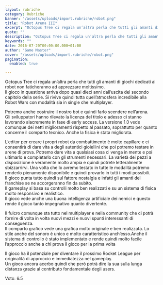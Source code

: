 ```yaml
---
layout: rubriche
category: Rubriche
banner: "/assets/uploads/import.rubriche/robot.png"
title: "Robot Arena III"
excerpt: "Octopus Tree ci regala un’altra perla che tutti gli amanti di giochi dedicati ai robot non faticheranno ad apprezzare moltissimo. Il gioco in questione arriva dopo quasi dieci anni dall’uscita del secondo capitolo della serie. Si rivive quindi tutta quell’atmosfera incredibile alla Robot Wars con modalità sia in single che multiplayer. Potremo anche costruire il [&hellip"
quote: ""
description: "Octopus Tree ci regala un’altra perla che tutti gli amanti di giochi dedicati ai robot non faticheranno ad apprezzare moltissimo. Il gioco in questione arriva dopo quasi dieci anni dall’uscita del secondo capitolo della serie. Si rivive quindi tutta quell’atmosfera incredibile alla Robot Wars con modalità sia in single che multiplayer. Potremo anche costruire il [&hellip"
keywords: ""
date: 2016-07-20T00:00:00.000+01:00
author: "Game Master"
cover: "/assets/uploads/import.rubriche/robot.png"
pagination:
  enabled: true

---
```


  
Octopus Tree ci regala un’altra perla che tutti gli amanti di giochi dedicati ai robot non faticheranno ad apprezzare moltissimo.  
Il gioco in questione arriva dopo quasi dieci anni dall’uscita del secondo capitolo della serie. Si rivive quindi tutta quell’atmosfera incredibile alla Robot Wars con modalità sia in single che multiplayer.

Potremo anche costruire il nostro bot e quindi farlo scendere nell’arena.  
Gli sviluppatori hanno rilevato la licenza del titolo e adesso ci stanno lavorando alacremente in fase di early access. La versione 1.0 vede comunque dei netti miglioramenti rispetto al passato, soprattutto per quanto concerne il comparto tecnico. Anche la fisica è stata migliorata.

L’editor per creare i propri robot da combattimento è molto capillare e ci consentirà di dare vita a degli autentici gioiellini che poi potremo testare in arene di prova. Potremo dare vita a qualsiasi cosa ci venga in mente e poi ultimarlo e completarlo con gli strumenti necessari. La varietà dei pezzi a disposizione è veramente molto ampia e quindi potrete letteralmente sbizzarrirvi. Una volta che lo avremo testato in tutte le modalità potremo renderlo pienamente disponibile e quindi provarlo in tutti i modi possibili.  
Il gioco punta tutto quindi sul fattore nostalgia e infatti gli amanti del franchise se ne accorgeranno fin da subito.  
Il gameplay si basa su controlli molto ben realizzati e su un sistema di fisica molto responsivo e realistico.  
Il gioco vede anche una buona intelligenza artificiale dei nemici e questo rende il gioco tanto impegnativo quanto divertente.

Il fulcro comunque sta tutto nel multiplayer e nella community che ci potrà fornire di volta in volta nuovi mezzi e nuovi spunti interessanti di conseguenza.  
Il comparto grafico vede una grafica molto originale e ben realizzata. Lo stile anche del sonoro è unico e molto caratteristico anch’esso.Anche il sistema di controllo è stato implementato e rende quindi molto facile l’approccio anche a chi prova il gioco per la prima volta

Il gioco ha il potenziale per diventare il prossimo Rocket League per originalità di approccio e immediatezza nel gameplay.  
Un gioco ancora acerbo quindi che però potrà dire la sua sulla lunga distanza grazie al contributo fondamentale degli users.

Voto: 6.5